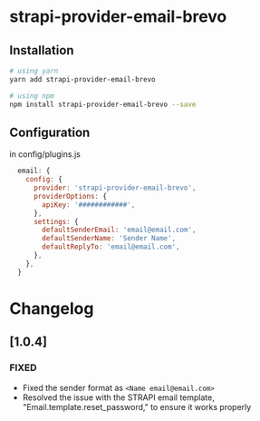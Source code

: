 # strapi-provider-email-brevo

## Installation 

```bash
# using yarn
yarn add strapi-provider-email-brevo

# using npm
npm install strapi-provider-email-brevo --save
```

## Configuration

in config/plugins.js

```js
  email: {
    config: {
      provider: 'strapi-provider-email-brevo',
      providerOptions: {
        apiKey: '############',
      },
      settings: {
        defaultSenderEmail: 'email@email.com',
        defaultSenderName: 'Sender Name',
        defaultReplyTo: 'email@email.com',
      },
    },
  }
```




# Changelog


## [1.0.4]
### FIXED
- Fixed the sender format as `<Name email@email.com>`
- Resolved the issue with the STRAPI email template, "Email.template.reset_password," to ensure it works properly